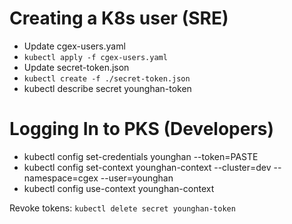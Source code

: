 # Creating a K8s user (SRE)

- Update cgex-users.yaml
- `kubectl apply -f cgex-users.yaml`
- Update secret-token.json
- `kubectl create -f ./secret-token.json`
- kubectl describe secret younghan-token

# Logging In to PKS (Developers)
- kubectl config set-credentials younghan --token=PASTE
- kubectl config set-context younghan-context --cluster=dev --namespace=cgex --user=younghan
- kubectl config use-context younghan-context

Revoke tokens: `kubectl delete secret younghan-token`
